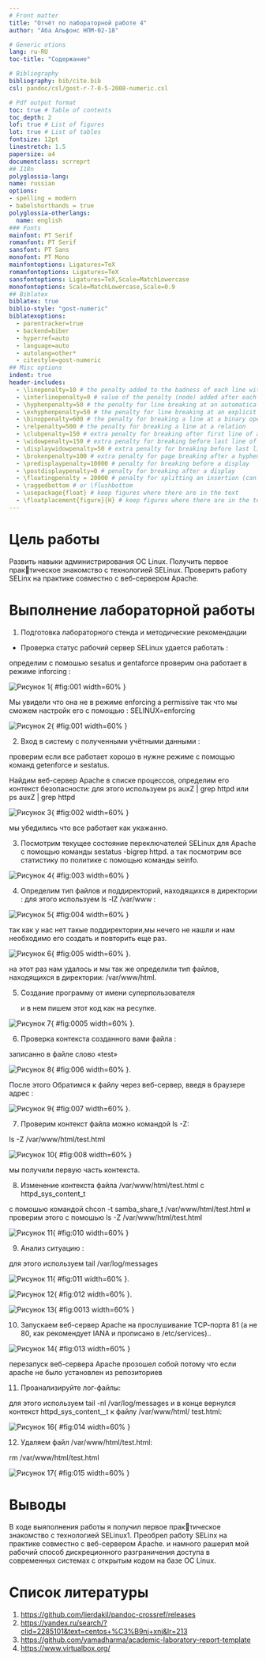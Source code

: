 ```yaml
---
# Front matter
title: "Отчёт по лабораторной работе 4"
author: "Аба Альфонс НПМ-02-18"

# Generic otions
lang: ru-RU
toc-title: "Содержание"

# Bibliography
bibliography: bib/cite.bib
csl: pandoc/csl/gost-r-7-0-5-2008-numeric.csl

# Pdf output format
toc: true # Table of contents
toc_depth: 2
lof: true # List of figures
lot: true # List of tables
fontsize: 12pt
linestretch: 1.5
papersize: a4
documentclass: scrreprt
## I18n
polyglossia-lang:
name: russian
options:
- spelling = modern
- babelshorthands = true
polyglossia-otherlangs:
  name: english
### Fonts
mainfont: PT Serif
romanfont: PT Serif
sansfont: PT Sans
monofont: PT Mono
mainfontoptions: Ligatures=TeX
romanfontoptions: Ligatures=TeX
sansfontoptions: Ligatures=TeX,Scale=MatchLowercase
monofontoptions: Scale=MatchLowercase,Scale=0.9
## Biblatex
biblatex: true
biblio-style: "gost-numeric"
biblatexoptions:
  - parentracker=true
  - backend=biber
  - hyperref=auto
  - language=auto
  - autolang=other*
  - citestyle=gost-numeric
## Misc options
indent: true
header-includes:
  - \linepenalty=10 # the penalty added to the badness of each line within a paragraph (no associated penalty node) Increasing the value makes tex try to have fewer lines in the paragraph.
  - \interlinepenalty=0 # value of the penalty (node) added after each line of a paragraph.
  - \hyphenpenalty=50 # the penalty for line breaking at an automatically inserted hyphen
  - \exhyphenpenalty=50 # the penalty for line breaking at an explicit hyphen
  - \binoppenalty=600 # the penalty for breaking a line at a binary operator
  - \relpenalty=500 # the penalty for breaking a line at a relation
  - \clubpenalty=150 # extra penalty for breaking after first line of a paragraph
  - \widowpenalty=150 # extra penalty for breaking before last line of a paragraph
  - \displaywidowpenalty=50 # extra penalty for breaking before last line before a display math
  - \brokenpenalty=100 # extra penalty for page breaking after a hyphenated line
  - \predisplaypenalty=10000 # penalty for breaking before a display
  - \postdisplaypenalty=0 # penalty for breaking after a display
  - \floatingpenalty = 20000 # penalty for splitting an insertion (can only be split footnote in standard LaTeX)
  - \raggedbottom # or \flushbottom
  - \usepackage{float} # keep figures where there are in the text
  - \floatplacement{figure}{H} # keep figures where there are in the text
---
```


# Цель работы

Развить навыки администрирования ОС Linux. Получить первое практическое знакомство с технологией SELinux.
Проверить работу SELinx на практике совместно с веб-сервером
Apache.


# Выполнение лабораторной работы

1. Подготовка лабораторного стенда и методические
рекомендации


* Проверка статус рабочий сервер SELinux удается работать :

 определим с помошью sesatus и gentaforce проверим она работает в режиме inforcing :

  ![Рисунок 1](Images/lab6-1.png){ #fig:001 width=60% }

 Мы увидели что она не в режиме еnforcing а permissive так что мы сможем настройк его с помощью  : SELINUX=enforcing

  ![Рисунок 2](Images/lab6-2.png){ #fig:001 width=60% }

2. Вход в систему с полученными учётными данными :

 проверим если все работает хорошо в нужне режиме с помощью команд getenforce и sestatus.

 Найдим веб-сервер Apache в списке процессов, определим его контекст безопасности:
 для этого используем ps auxZ | grep httpd или ps auxZ | grep httpd 

  ![Рисунок 3](Images/lab6-3.png){ #fig:002 width=60% } 

мы убедились что все  работает как укажанно.

3. Посмотрим текущее состояние переключателей SELinux для Apache с помощью команды sestatus    -bigrep httpd.
  а так посмотрим все статистику по политике с помощью команды seinfo.

  ![Рисунок 4](Images/lab6-4.png){ #fig:003 width=60% } 

4. Определим тип файлов и поддиректорий, находящихся в директории :
  для этого используем ls -lZ /var/www :

  ![Рисунок 5](Images/lab6-5.png){ #fig:004 width=60% } 

   так как у нас нет такые поддиректории,мы нечего не нашли и нам необходимо его создать и повторить еще раз.

  ![Рисунок 6](Images/lab6-6.png){ #fig:005 width=60% }.

  на этот раз нам удалось и мы так же определили тип файлов, находящихся в директории: /var/www/html.

5. Создание программу от имени суперпользователя 

   и в нем пишем этот код как на ресупке.

  ![Рисунок 7](Images/lab6-7.png){ #fig:0005 width=60% }.

6. Проверка контекста созданного вами файла :

  записанно в файле слово «test» 

  ![Рисунок 8](Images/lab6-8.png){ #fig:006 width=60% }.

После этого Обратимся к файлу через веб-сервер, введя в браузере адрес :

  ![Рисунок 9](Images/lab6-9.png){ #fig:007 width=60% }. 

7. Проверим контекст файла можно командой ls -Z:

  ls -Z /var/www/html/test.html

  ![Рисунок 10](Images/lab6-10.png){ #fig:008 width=60% } 

  мы получили первую часть контекста.

8. Изменение контекста файла /var/www/html/test.html с httpd_sys_content_t 

  с помошью командой chcon -t samba_share_t /var/www/html/test.html
  и проверим этого с помошью ls -Z /var/www/html/test.html

  ![Рисунок 11](Images/lab6-11.png){ #fig:010 width=60% } 

9. Анализ ситуацию :

 для этого используем tail /var/log/messages
  
  ![Рисунок 11](Images/lab6-11.png){ #fig:011 width=60% }.

  ![Рисунок 12](Images/lab6-12.png){ #fig:012 width=60% }.

  ![Рисунок 13](Images/lab6-13.png){ #fig:0013 width=60% }

10. Запускаем веб-сервер Apache на прослушивание ТСР-порта 81 (а не 80, как рекомендует IANA и прописано в /etc/services)..

  ![Рисунок 14](Images/lab6-15.png){ #fig:013 width=60% }

  перезапуск веб-сервера Apache прозошел собой потому что если apache не было установлен из репозиториев

11. Проанализируйте лог-файлы: 

  для этого используем tail -nl /var/log/messages и в конце вернулся контекст 
  httpd_sys_cоntent__t к файлу /var/www/html/ test.html:

  ![Рисунок 16](Images/lab6-16.png){ #fig:014 width=60% }

12. Удаляем файл /var/www/html/test.html: 

  rm /var/www/html/test.html

  ![Рисунок 17](Images/lab6-17.png){ #fig:015 width=60% }

# Выводы

В ходе выяполнения работы я получил первое практическое знакомство с технологией SELinux1.
Преобрел работу SELinx на практике совместно с веб-сервером Apache.
и намного рашерил мой рабочий способ дискреционного разграничения доступа в современных системах с открытым кодом на базе OC Linux.

# Список литературы
1. https://github.com/lierdakil/pandoc-crossref/releases
2. https://yandex.ru/search/?clid=2285101&text=centos+%C3%B9nj+xnj&lr=213 
3. https://github.com/yamadharma/academic-laboratory-report-template 
4. https://www.virtualbox.org/